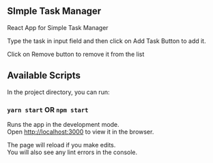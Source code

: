 ## SImple Task Manager
React App for Simple Task Manager

Type the task in input field and then click on Add Task Button to add it.

Click on Remove button to remove it from the list
## Available Scripts

In the project directory, you can run:

### `yarn start` OR `npm start`

Runs the app in the development mode.<br />
Open [http://localhost:3000](http://localhost:3000) to view it in the browser.

The page will reload if you make edits.<br />
You will also see any lint errors in the console.

